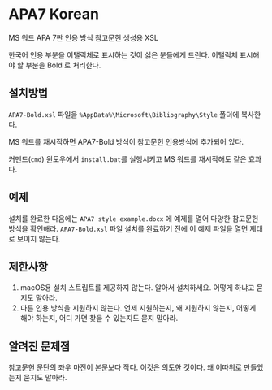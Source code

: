 # APA7 Korean
MS 워드 APA 7판 인용 방식 참고문헌 생성용 XSL

한국어 인용 부분을 이탤릭체로 표시하는 것이 싫은 분들에게 드린다.
이탤릭체 표시해야 할 부분을 Bold 로 처리한다.

## 설치방법
`APA7-Bold.xsl` 파일을 `%AppData%\Microsoft\Bibliography\Style` 폴더에 복사한다.

MS 워드를 재시작하면 APA7-Bold 방식이 참고문헌 인용방식에 추가되어 있다.

커맨드(`cmd`) 윈도우에서 `install.bat`를 실행시키고 MS 워드를 재시작해도 같은 효과다.

## 예제

설치를 완료한 다음에는 `APA7 style example.docx` 에 예제를 열어 다양한 참고문헌 방식을 확인해라.
`APA7-Bold.xsl` 파일 설치를 완료하기 전에 이 예제 파일을 열면 제대로 보이지 않는다.

## 제한사항

1. macOS용 설치 스트립트를 제공하지 않는다. 알아서 설치하세요. 어떻게 하냐고 묻지도 말아라.
2. 다른 인용 방식을 지원하지 않는다. 언제 지원하는지, 왜 지원하지 않는지, 어떻게 해야 하는지, 어디 가면 찾을 수 있는지도 묻지 말아라.


## 알려진 문제점
참고문헌 문단의 좌우 마진이 본문보다 작다. 이것은 의도한 것이다. 왜 이따위로 만들었는지 묻지도 말아라.
